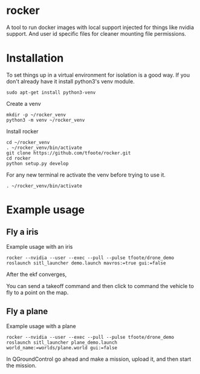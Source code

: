 # rocker

A tool to run docker images with local support injected for things like nvidia support. And user id specific files for cleaner mounting file permissions.

# Installation

To set things up in a virtual environment for isolation is a good way. If you don't already have it install python3's venv module.

    sudo apt-get install python3-venv

Create a venv

    mkdir -p ~/rocker_venv
    python3 -m venv ~/rocker_venv

Install rocker

    cd ~/rocker_venv
    . ~/rocker_venv/bin/activate
    git clone https://github.com/tfoote/rocker.git
    cd rocker
    python setup.py develop

For any new terminal re activate the venv before trying to use it.

    . ~/rocker_venv/bin/activate
    

# Example usage


## Fly a iris

Example usage with an iris

    rocker --nvidia --user --exec --pull --pulse tfoote/drone_demo roslaunch sitl_launcher demo.launch mavros:=true gui:=false

After the ekf converges, 

You can send a takeoff command and then click to command the vehicle to fly to a point on the map.


## Fly a plane

Example usage with a plane 

    rocker --nvidia --user --exec --pull --pulse tfoote/drone_demo roslaunch sitl_launcher plane_demo.launch world_name:=worlds/plane.world gui:=false

In QGroundControl go ahead and make a mission, upload it, and then start the mission.